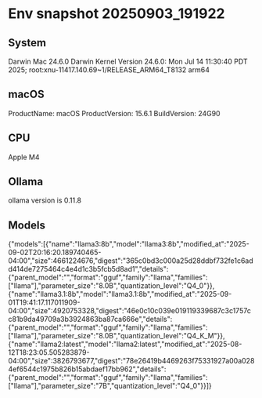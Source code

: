 # Env snapshot 20250903_191922
## System
Darwin Mac 24.6.0 Darwin Kernel Version 24.6.0: Mon Jul 14 11:30:40 PDT 2025; root:xnu-11417.140.69~1/RELEASE_ARM64_T8132 arm64
## macOS
ProductName:		macOS
ProductVersion:		15.6.1
BuildVersion:		24G90
## CPU
Apple M4
## Ollama
ollama version is 0.11.8
## Models
{"models":[{"name":"llama3:8b","model":"llama3:8b","modified_at":"2025-09-02T20:16:20.189740465-04:00","size":4661224676,"digest":"365c0bd3c000a25d28ddbf732fe1c6add414de7275464c4e4d1c3b5fcb5d8ad1","details":{"parent_model":"","format":"gguf","family":"llama","families":["llama"],"parameter_size":"8.0B","quantization_level":"Q4_0"}},{"name":"llama3.1:8b","model":"llama3.1:8b","modified_at":"2025-09-01T19:41:17.117011909-04:00","size":4920753328,"digest":"46e0c10c039e019119339687c3c1757cc81b9da49709a3b3924863ba87ca666e","details":{"parent_model":"","format":"gguf","family":"llama","families":["llama"],"parameter_size":"8.0B","quantization_level":"Q4_K_M"}},{"name":"llama2:latest","model":"llama2:latest","modified_at":"2025-08-12T18:23:05.505283879-04:00","size":3826793677,"digest":"78e26419b4469263f75331927a00a0284ef6544c1975b826b15abdaef17bb962","details":{"parent_model":"","format":"gguf","family":"llama","families":["llama"],"parameter_size":"7B","quantization_level":"Q4_0"}}]}